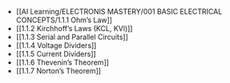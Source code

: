 

- [[AI Learning/ELECTRONIS MASTERY/001 BASIC ELECTRICAL CONCEPTS/1.1.1 Ohm’s Law]]
- [[1.1.2 Kirchhoff’s Laws (KCL, KVl)]]
- [[1.1.3 Serial and Parallel Circuits]]
- [[1.1.4 Voltage Dividers]]
- [[1.1.5 Current Dividers]]
- [[1.1.6 Thevenin’s Theorem]]
- [[1.1.7 Norton’s Theorem]]